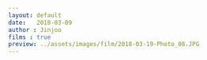 ```yaml
---
layout: default
date:   2018-03-09
author : Jinjoo
films : true
preview: ../assets/images/film/2018-03-19-Photo_08.JPG
---
```


